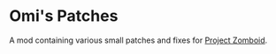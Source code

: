 # Omi's Patches

A mod containing various small patches and fixes for [Project Zomboid](https://projectzomboid.com).
